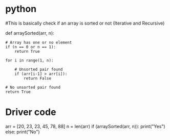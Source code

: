 # python
#This is basically check if an array is sorted or not (Iterative and Recursive)

def arraySorted(arr, n):
 
    # Array has one or no element
    if (n == 0 or n == 1):
        return True
 
    for i in range(1, n):
 
        # Unsorted pair found
        if (arr[i-1] > arr[i]):
            return False
 
    # No unsorted pair found
    return True
 
 
# Driver code
arr = [20, 23, 23, 45, 78, 88]
n = len(arr)
if (arraySorted(arr, n)):
    print("Yes")
else:
    print("No")
     
